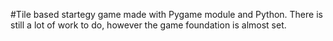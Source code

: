 #Tile based startegy game made with Pygame module and Python. There is still a lot of work to do, however the game foundation is almost set. 
